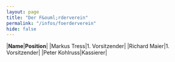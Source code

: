 ```yaml
---
layout: page
title: "Der F&ouml;rderverein"
permalink: "/infos/foerderverein"
hide: false
---
```

|**Name**|**Position**|
|Markus Tress|1. Vorsitzender|
|Richard Maier|1. Vorsitzender|
|Peter Kohlruss|Kassierer|